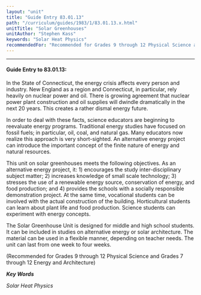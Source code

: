 ```yaml
---
layout: "unit"
title: "Guide Entry 83.01.13"
path: "/curriculum/guides/1983/1/83.01.13.x.html"
unitTitle: "Solar Greenhouses"
unitAuthor: "Stephen Kass"
keywords: "Solar Heat Physics"
recommendedFor: "Recommended for Grades 9 through 12 Physical Science and Grades 7 through 12 Energy and Architecture"
---
```

<body>
<hr/>
 <h4>
  Guide Entry to 83.01.13:
 </h4>
 In the State of Connecticut, the energy crisis affects every person and industry.  New England as a region and Connecticut, in particular, rely heavily on nuclear power and oil.  There is growing agreement that nuclear power plant construction and oil supplies will dwindle dramatically in the next 20 years.  This creates a rather dismal energy future.
 <p>
  In order to deal with these facts, science educators are beginning to reevaluate energy programs.  Traditional energy studies have focused on fossil fuels; in particular, oil, coal, and natural gas.  Many educators now realize this approach is very short-sighted.  An alternative energy project can introduce the important concept of the finite nature of energy and natural resources.
 </p>
 <p>
  This unit on solar greenhouses meets the following objectives.  As an alternative energy project, it: 1) encourages the study inter-disciplinary subject matter; 2) increases knowledge of small scale technology; 3) stresses the use of a renewable energy source, conservation of energy, and food production; and 4) provides the schools with a socially responsible demonstration project.  At the same time, vocational students can be involved with the actual construction of the building.  Horticultural students can learn about plant life and food production.  Science students can experiment with energy concepts.
 </p>
 <p>
  The Solar Greenhouse Unit is designed for middle and high school students.  It can be included in studies on alternative energy or solar architecture.  The material can be used in a flexible manner, depending on teacher needs.  The unit can last from one week to four weeks.
 </p>
 <p>
  (Recommended for Grades 9 through 12 Physical Science and Grades 7 through 12 Energy and Architecture)
 </p>
<p>
  <b>
   <i>
    Key Words
   </i>
  </b>
  <br/>
 </p>
 <p>
  <i>
   Solar Heat Physics
  </i>
 </p>

</body>